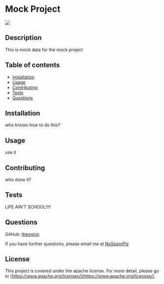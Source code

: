 # Mock Project

![](https://img.shields.io/badge/license-apache-blue)

## Description

This is mock data for the mock project

## Table of contents
  
* [Installation](#installation)
* [Usage](#usage)
* [Contributing](#contributing)
* [Tests](#tests)
* [Questions](#questions)


## Installation

  who knows how to do this?


 ## Usage

  use it


## Contributing

  who done it?


## Tests

  LIFE AIN'T SCHOOL!!!!


## Questions

GitHub: [theonion](https://github.com/theonion)

If you have further questions, please email me at [NoSpamPlz](NoSpamPlz)

## License

  This project is covered under the apache license. For more detail, please go to [https://www.apache.org/licenses/](https://www.apache.org/licenses/).

